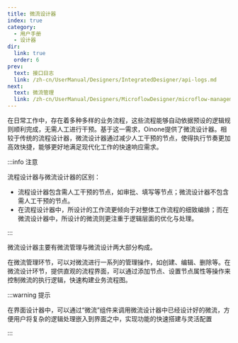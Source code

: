 ```yaml
---
title: 微流设计器
index: true
category:
  - 用户手册
  - 设计器
dir:
  link: true
  order: 6
prev:
  text: 接口日志
  link: /zh-cn/UserManual/Designers/IntegratedDesigner/api-logs.md
next:
  text: 微流管理
  link: /zh-cn/UserManual/Designers/MicroflowDesigner/microflow-management.md
---
```

在日常工作中，存在着多种多样的业务流程，这些流程能够自动依据预设的逻辑规则顺利完成，无需人工进行干预。基于这一需求，Oinone提供了微流设计器。相较于传统的流程设计器，微流设计器通过减少人工干预的节点，使得执行节奏更加高效快捷，能够更好地满足现代化工作的快速响应需求。

:::info 注意

流程设计器与微流设计器的区别：

+ 流程设计器包含需人工干预的节点，如审批、填写等节点；微流设计器不包含需人工干预的节点。
+ 在流程设计器中，所设计的工作流更倾向于对整体工作流程的细致编排；而在微流设计器中，所设计的微流则更注重于逻辑层面的优化与处理。

:::

微流设计器主要有微流管理与微流设计两大部分构成。

在微流管理环节，可以对微流进行一系列的管理操作，如创建、编辑、删除等。在微流设计环节，提供直观的流程界面，可以通过添加节点、设置节点属性等操作来控制微流的执行逻辑，快速构建业务流程图。

:::warning 提示

在界面设计器中，可以通过“微流”组件来调用微流设计器中已经设计好的微流，方便用户将复杂的逻辑处理嵌入到界面之中，实现功能的快速搭建与灵活配置

:::

